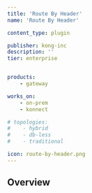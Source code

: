 ```yaml
---
title: 'Route By Header'
name: 'Route By Header'

content_type: plugin

publisher: kong-inc
description: ''
tier: enterprise


products:
    - gateway

works_on:
    - on-prem
    - konnect

# topologies:
#    - hybrid
#    - db-less
#    - traditional

icon: route-by-header.png
---
```


## Overview
